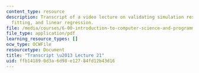 ```yaml
---
content_type: resource
description: Transcript of a video lecture on validating simulation results, curve
  fitting, and linear regression.
file: /media/courses/6-00-introduction-to-computer-science-and-programming-fall-2008/ffb141890d3a6d98e12784fd12b43d16_6-00F08-L21.pdf
file_type: application/pdf
learning_resource_types: []
ocw_type: OCWFile
resourcetype: Document
title: "Transcript \u2013 Lecture 21"
uid: ffb14189-0d3a-6d98-e127-84fd12b43d16
---
```


